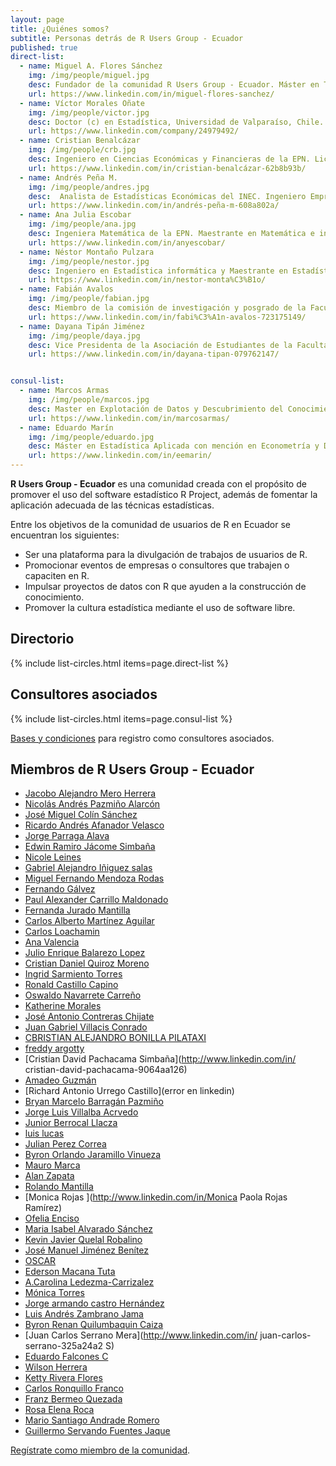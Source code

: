 ```yaml
---
layout: page
title: ¿Quiénes somos?
subtitle: Personas detrás de R Users Group - Ecuador
published: true
direct-list:
  - name: Miguel A. Flores Sánchez
    img: /img/people/miguel.jpg
    desc: Fundador de la comunidad R Users Group - Ecuador. Máster en Técnicas Estadística y Ph.D (c) Estadística e Investigación de Operaciones de la Universidad de La Coruña. Magister en Investigación Operativa con mención en Sistemas Logísticos y de Transporte de la EPN. Ingeniero en Estadística Informática de la ESPOL. Docente e Investigador del Departamento de Matemática de la EPN, Capacitador de la Sociedad Ecuatoriana de Estadística en R.
    url: https://www.linkedin.com/in/miguel-flores-sanchez/ 
  - name: Víctor Morales Oñate
    img: /img/people/victor.jpg
    desc: Doctor (c) en Estadística, Universidad de Valparaíso, Chile. Magister (c) en Filosofía, Pontificia Universidad Católica de Valparaíso. Magister en Matemáticas Aplicadas de la USFQ. Ingeniero en Ciencias Económicas y Financieras de la EPN, Consultor, analista, docente y capacitador. Experto en análisis de datos y modelamiento econométrico de datos socioeconómicos y aplicaciones de estadística multivariante, Experto en estimación de áreas pequeñas y clasificación difusa, Investigador de estadística espacio-temporal.
    url: https://www.linkedin.com/company/24979492/
  - name: Cristian Benalcázar
    img: /img/people/crb.jpg
    desc: Ingeniero en Ciencias Económicas y Financieras de la EPN. Licenciado en Economía y Gestión, Jean Monnet, Francia. Especialista en Ciencia de datos de la Universidad Johns Hopkins. Especialista en análisis de datos para la toma de decisiones, Experto en automatización de modelos estadísticos y econométricos, Experto en el desarrollo de productos estadísticos y aplicaciones de consulta, captura, control y visualización, Experto en integración de lenguajes de programación y bases de datos con R.
    url: https://www.linkedin.com/in/cristian-benalcázar-62b8b93b/
  - name: Andrés Peña M.
    img: /img/people/andres.jpg
    desc:  Analista de Estadísticas Económicas del INEC. Ingeniero Empresarial de la EPN. Especialista en estadística económica-social, parte del Grupo de Expertos Gubernamentales en Estadísticas Manufactureras de la CAN. Capacitador de la Sociedad Ecuatoriana de Estadística en R, SPSS y Stata.
    url: https://www.linkedin.com/in/andrés-peña-m-608a802a/
  - name: Ana Julia Escobar
    img: /img/people/ana.jpg
    desc: Ingeniera Matemática de la EPN. Maestrante en Matemática e interaccciones en la Universidad Paris-Saclay. Científica de datos Jr. Especialista en Investigación de Operaciones.
    url: https://www.linkedin.com/in/anyescobar/
  - name: Néstor Montaño Pulzara
    img: /img/people/nestor.jpg
    desc: Ingeniero en Estadística informática y Maestrante en Estadística con Mención en Calidad y Productividad de la ESPOL. Capacitador de la Sociedad Ecuatoriana de Estadística en R. Experto en manejo eficiente de grandes volúmenes de datos, Experto en automatización de informes, presentaciones o reportes con R, Especialista en muestreo, estadística multivariante, forecasting, algoritmos de clasificación, optimización, inteligencia de negocios y desarrollo de aplicaciones estadísticas.
    url: https://www.linkedin.com/in/nestor-monta%C3%B1o/
  - name: Fabián Avalos
    img: /img/people/fabian.jpg
    desc: Miembro de la comisión de investigación y posgrado de la Facultad de Ciencias-ESPOCH. Presidente de la Asosiación de Estudiantes en la Escuela de Física y Matemática. Administrador y Configurador de Servidores de Windows certificado por Microsoft, Estudiante de la Carrera de Ingeniería en Estadística Informática en la ESPOCH, Especialista en Control Estadístico de Calidad y Mejora de Procesos.
    url: https://www.linkedin.com/in/fabi%C3%A1n-avalos-723175149/
  - name: Dayana Tipán Jiménez
    img: /img/people/daya.jpg
    desc: Vice Presidenta de la Asociación de Estudiantes de la Facultad de Ciencias Económicas-UCE. Presidenta de la Escuela de Estadística. Presidenta del Club de Aplicación, desarrollo e investigaciones Estadísticas. Estudiante de la Carrera de Ingeniería Estadística en la UCE. Especialista en Análisis Multivariante.
    url: https://www.linkedin.com/in/dayana-tipan-079762147/


consul-list:
  - name: Marcos Armas
    img: /img/people/marcos.jpg
    desc: Master en Explotación de Datos y Descubrimiento del Conocimiento en la Universidad de Buenos Aires (UBA), Argentina. Ingeniero en Sistemas e Informática de la ESPE. Científico de datos, consultor, desarrollador de software. Experto en business intelligence, business analytics y data science. Experto en el desarrollo de soluciones de alto poder computacional, generación de modelos matemáticos, algoritmos de inteligencia artificial, transformación e imputación de datos y visualizaciones de datos multidimensionales. Experto en el manejo de grandes volúmenes de datos.
    url: https://www.linkedin.com/in/marcosarmas/
  - name: Eduardo Marín
    img: /img/people/eduardo.jpg
    desc: Máster en Estadística Aplicada con mención en Econometría y Data Mining por la Universidad Católica de Lovaina, Bélgica. Licenciado en Economía y Gestión por la Universidad Pierre Mendès France, Grenoble-Francia. Economista por la PUCE. Consultor, Científico de Datos. Especialista en procesos estocásticos multivariados, modelos bayesianos y econometría utilizando Data Science y Machine Learning. Ha participado en múltiples consultorías a nivel internacional, destacando el análisis de Índice de Economía Digital y Sociedad (DESI) para la Unión Europea.
    url: https://www.linkedin.com/in/eemarin/
---
```


<b>R Users Group - Ecuador</b> es una comunidad creada con el propósito de promover el uso del software estadístico R Project, además de fomentar la aplicación adecuada de las técnicas estadísticas.

Entre los objetivos de la comunidad de usuarios de R en Ecuador se encuentran los siguientes:

* Ser una plataforma para la divulgación de trabajos de usuarios de R.
* Promocionar eventos de empresas o consultores que trabajen o capaciten en R.
* Impulsar proyectos de datos con R que ayuden a la construcción de conocimiento.
* Promover la cultura estadística mediante el uso de software libre.

## Directorio

{% include list-circles.html items=page.direct-list %}

## Consultores asociados

{% include list-circles.html items=page.consul-list %}

[Bases y condiciones](http://rusersgroup.com/consul/) para registro como consultores asociados.

## Miembros de R Users Group - Ecuador

* [Jacobo Alejandro Mero Herrera](http://www.linkedin.com/in/jacobo-mero)
* [Nicolás Andrés Pazmiño Alarcón](http://www.linkedin.com)
* [José Miguel Colín Sánchez](http://www.linkedin.com/in/jose-miguel-colin-sanchez)
* [Ricardo Andrés Afanador Velasco](http://ricardo.afanador)
* [Jorge Parraga Alava](http://linkdin.com/in/jorgeklz)
* [Edwin Ramiro Jácome Simbaña](http://www.linkedin.com/in/edwin-j%C3%A1come-a410518a/)
* [Nicole Leines ](https://www.linkedin.com/in/nicoleleines07)
* [Gabriel Alejandro Iñiguez salas](https://www.linkedin.com/in/gabriel-i%C3%B1iguez-4a5953151)
* [Miguel Fernando Mendoza Rodas](http://www.linkedin.com/in/fernando-mendoza-aa6952151)
* [Fernando Gálvez](https://www.linkedin.com/in/fernando-gálvez-22642954)
* [Paul Alexander Carrillo Maldonado](http://www.linkedin.com/in/paul-a-carrillo-maldonado-205a9784/)
* [Fernanda Jurado Mantilla](http://www.linkendin.com/in/notengo)
* [Carlos Alberto Martínez Aguilar](http://www.linkedin.com/in/carlos-alberto-martínez-aguilar-82293633/)
* [Carlos Loachamin](https://www.linkedin.com/in/carlos-loachamin-97803921/)
* [Ana Valencia ](http://www.linkedin.com/in/ana-de-dios-valencia-posada-964881a)
* [Julio Enrique Balarezo Lopez ](http://www.linkedin.com/in/julio-enrique-965a2828)
* [Cristian Daniel Quiroz Moreno](https://www.linkedin.com/in/daniel-quiroz-654b6a131/)
* [Ingrid Sarmiento Torres](http://linkedin.com/in/ingrid-sarmiento-torres-98525536)
* [Ronald Castillo Capino](https://cl.linkedin.com/in/ronald-humberto-castillo-capino-b99a5413)
* [Oswaldo Navarrete Carreño](https://www.linkedin.com/in/oswaldonavarrete)
* [Katherine Morales](http://linkedin.com/in/katherine-morales-7194a3108)
* [José Antonio Contreras Chijate](http://www.linkedin.com/in/jacchi)
* [Juan Gabriel Villacis Conrado](http://www.linkedin.com/in/jgvc1983)
* [CBRISTIAN ALEJANDRO BONILLA PILATAXI](https://www.linkedin.com/in/cristian-bonilla-6574b1152/)
* [freddy argotty](https://www.linkedin.com/in/freddy-argotty-96197019/)
* [Cristian David Pachacama Simbaña](http://www.linkedin.com/in/ cristian-david-pachacama-9064aa126)
* [Amadeo Guzmán](https://www.linkedin.com/in/amadeo-guzm%C3%A1n-466a8768)
* [Richard Antonio Urrego Castillo](error en linkedin)
* [Bryan Marcelo Barragán Pazmiño](https://www.linkedin.com/in/bryan-barragan-a78714136/)
* [Jorge Luis Villalba Acrvedo](http://www.linkedin.com/in/jorge-villalba-acevedo-589040135/)
* [Junior Berrocal Llacza](http://www.linkedin.com/in/junior-berrocal-llacza-5a6843b3/)
* [luis lucas](https://www.linkedin.com/in/gerardo-lucas-08164164/)
* [Julian Perez Correa](https://www.linkedin.com/in/julian-correa-68677134/)
* [Byron Orlando Jaramillo Vinueza](http://linkedin.com/in/byronjaramillo)
* [Mauro Marca](http://www.linkedin.com/e/rpp/227373966/mau_romar%40hotmail%2Ecom)
* [Alan Zapata](http://www.linkedin/in/alan-zapata-saavedra-767b8455)
* [Rolando Mantilla](https://www.linkedin.com/in/rolandomantilla)
* [Monica Rojas ](http://www.linkedin.com/in/Monica Paola Rojas Ramírez)
* [Ofelia Enciso](http://www.linkedin.com/feed/https://www.linkedin.com/in/ofelia-estela-enciso-jimenez-24043210b)
* [Maria Isabel Alvarado Sánchez](https://www.linkedin.com/feed)
* [Kevin Javier Quelal Robalino](https://www.linkedin.com/in/kevinquelal)
* [José Manuel Jiménez Benítez](http://www.linkedin.com/in/manuel-jiménez)
* [OSCAR](http://www.linkedin-com/in/oegomezq)
* [Ederson Macana Tuta](https://www.linkedin.com/in/ederson-macana-tuta-8331942a)
* [A.Carolina Ledezma-Carrizalez](https://www.linkedin.com/in/acarolinaledezmacarrizalez/)
* [Mónica Torres ](https://www.linkedin.com/feed/)
* [Jorge armando castro Hernández](http://www.linkedin.com/in/a-castro)
* [Luis Andrés Zambrano Jama](http://www.linkedin.com/in/andres-zambrano-397762b3/)
* [Byron Renan Quilumbaquin Caiza](https://www.linkedin.com/in/byron-quilumbaquin-289522152/)
* [Juan Carlos Serrano Mera](http://www.linkedin.com/in/ juan-carlos-serrano-325a24a2 S)
* [Eduardo Falcones C](https://www.linkedin.com/in/eduardo-falcones-95177049)
* [Wilson Herrera ](https://www.linkedin.com/in/wilson-alberto-herrera-montaluisa/)
* [Ketty Rivera Flores](http://www.linkedin.com/in/ketty-rivera-flores)
* [Carlos Ronquillo Franco ](https://www.linkedin.com/in/carlosronquillof)
* [Franz Bermeo Quezada](https://www.linkedin.com/in/franz-bermeo-quezada-5728701b/)
* [Rosa Elena Roca](http://www.linkedin.com/in/rhttps://www.linkedin.com/in/rosa-roca-35014b86/)
* [Mario Santiago Andrade Romero](http://linkedin.com/in/mario-andrade-romero-1b8997a3)
* [Guillermo Servando Fuentes Jaque ](http://www.linkedin.com/in/guillermo-fuentes-jaque)


[Regístrate como miembro de la comunidad](http://rusersgroup.com/join/).
